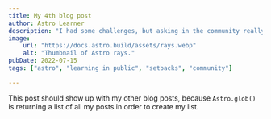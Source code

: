 ```yaml
---
title: My 4th blog post
author: Astro Learner
description: "I had some challenges, but asking in the community really helped!"
image:
    url: "https://docs.astro.build/assets/rays.webp"
    alt: "Thumbnail of Astro rays."
pubDate: 2022-07-15
tags: ["astro", "learning in public", "setbacks", "community"]

---
```

This post should show up with my other blog posts, because `Astro.glob()` is returning a list of all my posts in order to create my list.